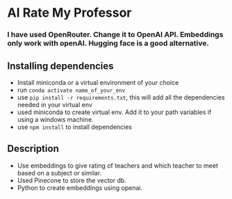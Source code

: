 # AI Rate My Professor
### I have used OpenRouter. Change it to OpenAI API. Embeddings only work with openAI. Hugging face is a good alternative.
## Installing dependencies
- Install miniconda or a virtual environment of your choice
- run `conda activate name_of_your_env`
- use `pip install -r requirements.txt`, this will add all the dependencies needed in your virtual env
- used miniconda to create virtual env. Add it to your path variables if using a windows machine.
- use `npm install` to install dependencies

## Description
- Use embeddings to give rating of teachers and which teacher to meet based on a subject or similar.
- Used Pinecone to store the vector db.
- Python to create embeddings using openai.


